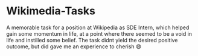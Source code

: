 # Wikimedia-Tasks
A memorable task for a position at Wikipedia as SDE Intern, which helped gain some momentum in life, at a point where there seemed to be a void in life and instilled some belief. The task didnt yield the desired positive outcome, but did gave me an experience to cherish :smile: 
